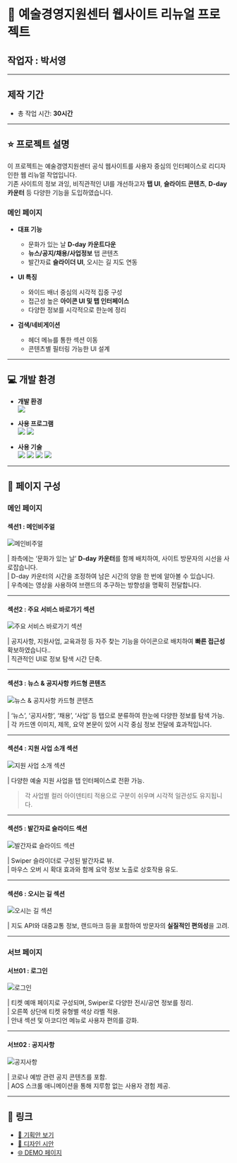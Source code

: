 # 🎨 예술경영지원센터 웹사이트 리뉴얼 프로젝트

## 작업자 : 박서영

---

## 제작 기간
- 총 작업 시간: **30시간**

---

## ⭐️ 프로젝트 설명

이 프로젝트는 예술경영지원센터 공식 웹사이트를 사용자 중심의 인터페이스로 리디자인한 웹 리뉴얼 작업입니다.  
기존 사이트의 정보 과잉, 비직관적인 UI를 개선하고자 **탭 UI**, **슬라이드 콘텐츠**, **D-day 카운터** 등 다양한 기능을 도입하였습니다.

### 메인 페이지

- **대표 기능**
  - 문화가 있는 날 **D-day 카운트다운**
  - **뉴스/공지/채용/사업정보** 탭 콘텐츠
  - 발간자료 **슬라이더 UI**, 오시는 길 지도 연동

- **UI 특징**
  - 와이드 배너 중심의 시각적 집중 구성
  - 접근성 높은 **아이콘 UI 및 탭 인터페이스**
  - 다양한 정보를 시각적으로 한눈에 정리

- **검색/네비게이션**
  - 헤더 메뉴를 통한 섹션 이동
  - 콘텐츠별 필터링 가능한 UI 설계

---

## 💻 개발 환경

- **개발 환경**  
  <img src="https://img.shields.io/badge/windows10-0078D6?style=flat-square&logo=windows10&logoColor=white"/>

- **사용 프로그램**  
  <img src="https://img.shields.io/badge/Vs code-007ACC?style=flat-square&logo=visualstudiocode&logoColor=white"/>
  <img src="https://img.shields.io/badge/figma-F24E1E?style=flat-square&logo=figma&logoColor=white"/>

- **사용 기술**  
  <img src="https://img.shields.io/badge/html5-E34F26?style=flat-square&logo=html5&logoColor=white"/>
  <img src="https://img.shields.io/badge/css3-1572B6?style=flat-square&logo=css3&logoColor=white"/>
  <img src="https://img.shields.io/badge/JavaScript-F7DF1E?style=flat-square&logo=JavaScript&logoColor=white"/>
  <img src="https://img.shields.io/badge/Swiper-6332F6?style=flat-square&logo=Swiper&logoColor=white"/>

---

## 👀 페이지 구성

### 메인 페이지

#### 섹션1 : 메인비주얼

![메인비주얼](https://github.com/user-attachments/assets/86cccbda-e68d-4720-945f-0a22839db689)

| 좌측에는 ‘문화가 있는 날’ **D-day 카운터**를 함께 배치하여, 사이트 방문자의 시선을 사로잡습니다. <br>
| D-day 카운터의 시간을 조정하여 남은 시간의 양을 한 번에 알아볼 수 있습니다. <br>
| 우측에는 영상을 사용하여 브랜드의 추구하는 방향성을 명확히 전달합니다.

---

#### 섹션2 : 주요 서비스 바로가기 섹션

![주요 서비스 바로가기 섹션](https://github.com/user-attachments/assets/9a5b2c1c-7964-4a01-a97b-204aa36f53e5)

| 공지사항, 지원사업, 교육과정 등 자주 찾는 기능을 아이콘으로 배치하여 **빠른 접근성** 확보하였습니다..  
| 직관적인 UI로 정보 탐색 시간 단축.

---

#### 섹션3 : 뉴스 & 공지사항 카드형 콘텐츠

![뉴스 & 공지사항 카드형 콘텐츠](https://github.com/user-attachments/assets/01c56d77-6f6d-4594-a8ea-db25eb2b248c)

| ‘뉴스’, ‘공지사항’, ‘채용’, ‘사업’ 등 탭으로 분류하여 한눈에 다양한 정보를 탐색 가능.  
| 각 카드엔 이미지, 제목, 요약 본문이 있어 시각 중심 정보 전달에 효과적입니다.

---

#### 섹션4 : 지원 사업 소개 섹션

![지원 사업 소개 섹션](https://github.com/user-attachments/assets/5bd10c51-97d1-4de1-a334-aad00669b40e)

| 다양한 예술 지원 사업을 탭 인터페이스로 전환 가능.  
> 각 사업별 컬러 아이덴티티 적용으로 구분이 쉬우며 시각적 일관성도 유지됩니다.

---

#### 섹션5 : 발간자료 슬라이드 섹션

![발간자료 슬라이드 섹션](https://github.com/user-attachments/assets/915ea93c-2b83-4191-9d59-a359d48cf07b)

| Swiper 슬라이더로 구성된 발간자료 뷰.  
| 마우스 오버 시 확대 효과와 함께 요약 정보 노출로 상호작용 유도.

---

#### 섹션6 : 오시는 길 섹션

![오시는 길 섹션](https://github.com/user-attachments/assets/f4ecb17d-66b2-4aca-bb97-cd58ee471b7a)

| 지도 API와 대중교통 정보, 랜드마크 등을 포함하여 방문자의 **실질적인 편의성**을 고려.

---

### 서브 페이지

#### 서브01 : 로그인

![로그인]()

| 티켓 예매 페이지로 구성되며, Swiper로 다양한 전시/공연 정보를 정리.  
| 오른쪽 상단에 티켓 유형별 색상 라벨 적용.  
| 안내 섹션 및 아코디언 메뉴로 사용자 편의를 강화.

---

#### 서브02 : 공지사항

![공지사항]()

| 코로나 예방 관련 공지 콘텐츠를 포함.  
| AOS 스크롤 애니메이션을 통해 지루함 없는 사용자 경험 제공.

---

## 🚀 링크

- [🔗 기획안 보기](#)
- [🎨 디자인 시안](#)
- [🌐 DEMO 페이지](#)

